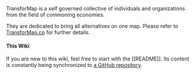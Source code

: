 TransforMap is a self governed collective of individuals and organizations from the field of commoning economies.

They are dedicated to bring all alternatives on one map.
Please refer to [TransforMap.co](http://transformap.co/) for further details.

#### This Wiki

If you are new to this wiki, feel free to start with the [[README]].
Its content is constantly being synchronized to [a GitHub repository](https://github.com/transformap/transformap-wiki).